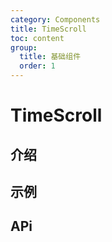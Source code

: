 ```yaml
---
category: Components
title: TimeScroll
toc: content
group:
  title: 基础组件
  order: 1
---
```


# TimeScroll

## 介绍

## 示例

## APi
